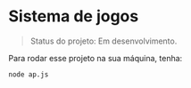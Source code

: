 <h1> Sistema de jogos </h1>

> Status do projeto: Em desenvolvimento.

Para rodar esse projeto na sua máquina, tenha:

```
node ap.js
```
